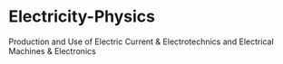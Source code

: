 # Electricity-Physics
Production and Use of Electric Current &amp; Electrotechnics and Electrical Machines &amp; Electronics
